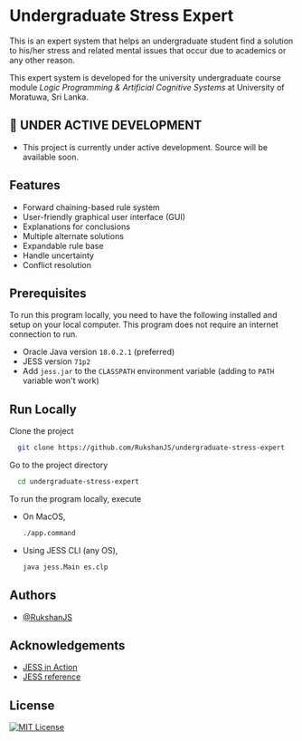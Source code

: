 # Undergraduate Stress Expert

This is an expert system that helps an undergraduate student find a solution to his/her stress and related mental issues that occur due to academics or any other reason.

This expert system is developed for the university undergraduate course module _Logic Programming & Artificial Cognitive Systems_ at University of Moratuwa, Sri Lanka.

## 🚧 UNDER ACTIVE DEVELOPMENT

- This project is currently under active development. Source will be available soon.

## Features

- Forward chaining-based rule system
- User-friendly graphical user interface (GUI)
- Explanations for conclusions
- Multiple alternate solutions
- Expandable rule base
- Handle uncertainty
- Conflict resolution

## Prerequisites

To run this program locally, you need to have the following installed and setup on your local computer. This program does not require an internet connection to run.

- Oracle Java version `18.0.2.1` (preferred)
- JESS version `71p2`
- Add `jess.jar` to the `CLASSPATH` environment variable (adding to `PATH` variable won't work)

## Run Locally

Clone the project

```bash
  git clone https://github.com/RukshanJS/undergraduate-stress-expert
```

Go to the project directory

```bash
  cd undergraduate-stress-expert
```

To run the program locally, execute

- On MacOS,

  ```bash
  ./app.command
  ```

- Using JESS CLI (any OS),

  ```bash
  java jess.Main es.clp
  ```

## Authors

- [@RukshanJS](https://www.github.com/RukshanJS)

## Acknowledgements

- [JESS in Action](https://www.manning.com/books/jess-in-action?origin=product-look-inside)
- [JESS reference](http://alvarestech.com/temp/fuzzyjess/Jess60/Jess70b7/docs/index.html)

## License

[![MIT License](https://img.shields.io/badge/License-MIT-green.svg)](https://choosealicense.com/licenses/mit/)
